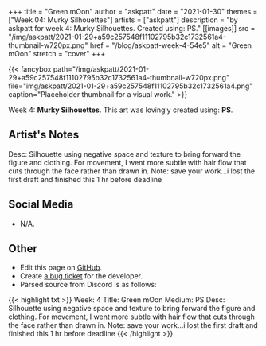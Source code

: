 +++
title =       "Green mOon"
author =      "askpatt"
date =        "2021-01-30"
themes =      ["Week 04: Murky Silhouettes"]
artists =     ["askpatt"]
description = "by askpatt for week 4: Murky Silhouettes. Created using: PS."
[[images]]
      src = "/img/askpatt/2021-01-29+a59c257548f11102795b32c1732561a4-thumbnail-w720px.png"
      href = "/blog/askpatt-week-4-54e5"
      alt = "Green mOon"
      stretch = "cover"
+++


{{< fancybox path="/img/askpatt/2021-01-29+a59c257548f11102795b32c1732561a4-thumbnail-w720px.png" file="img/askpatt/2021-01-29+a59c257548f11102795b32c1732561a4.png" caption="Placeholder thumbnail for a visual work." >}}


Week 4: **Murky Silhouettes**. This art was lovingly created using: **PS**.

## Artist's Notes

Desc: Silhouette using negative space and texture to bring forward the figure  and clothing. For movement, I went more subtle with hair flow that cuts through the face rather than drawn in. 
Note: save your work...i lost the first draft and finished this 1 hr before deadline

## Social Media

- N/A.

## Other

- Edit this page on [GitHub](https://github.com/teaminkling/web-refresh/edit/main/content/blog/askpatt-week-4-54e5.md).
- Create [a bug ticket](https://github.com/teaminkling/web-refresh/issues/new?assignees=&labels=bug&template=problem-report.md&title=) for the developer.
- Parsed source from Discord is as follows:

{{< highlight txt >}}
Week: 4
Title: Green mOon
Medium: PS
Desc: Silhouette using negative space and texture to bring forward the figure  and clothing. For movement, I went more subtle with hair flow that cuts through the face rather than drawn in. 
Note: save your work...i lost the first draft and finished this 1 hr before deadline
{{< /highlight >}}